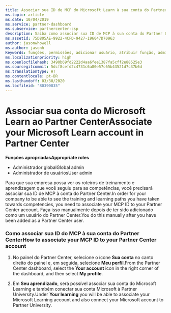 ```yaml
---
title: Associar sua ID de MCP do Microsoft Learn à sua conta do Partner Center | Partner Center
ms.topic: article
ms.date: 10/04/2019
ms.service: partner-dashboard
ms.subservice: partnercenter-csp
description: Saiba como associar sua ID de MCP à sua conta do Partner Center para que sua empresa possa ver os roteiros de treinamento e de aprendizagem que você seguiu para as competências.
ms.assetid: 75D805AE-9922-4CFD-9427-196047D70963
author: jasonwhowell
ms.author: jasonh
Keywords: funções, permissões, adicionar usuário, atribuir função, administrador, agente, ID de MCP, Microsoft Learn
ms.localizationpriority: high
ms.openlocfilehash: 3490b69fd2222d4aa6fee1387fa5cff2e88525e3
ms.sourcegitcommit: 5dcf8cefd2c4731c6a80e57c65b43521d7c37b6d
ms.translationtype: HT
ms.contentlocale: pt-BR
ms.lasthandoff: 03/30/2020
ms.locfileid: "80390835"
---
```

# <a name="associate-your-microsoft-learn-account-in-partner-center"></a><span data-ttu-id="02435-104">Associar sua conta do Microsoft Learn ao Partner Center</span><span class="sxs-lookup"><span data-stu-id="02435-104">Associate your Microsoft Learn account in Partner Center</span></span>

<span data-ttu-id="02435-105">**Funções apropriadas**</span><span class="sxs-lookup"><span data-stu-id="02435-105">**Appropriate roles**</span></span>
-   <span data-ttu-id="02435-106">Administrador global</span><span class="sxs-lookup"><span data-stu-id="02435-106">Global admin</span></span>
-   <span data-ttu-id="02435-107">Administrador de usuários</span><span class="sxs-lookup"><span data-stu-id="02435-107">User admin</span></span>

<span data-ttu-id="02435-108">Para que sua empresa possa ver os roteiros de treinamento e aprendizagem que você seguiu para as competências, você precisará associar sua ID de MCP à conta do Partner Center.</span><span class="sxs-lookup"><span data-stu-id="02435-108">In order for your company to be able to see the training and learning paths you have taken towards competencies, you need to associate your MCP ID to your Partner Center account.</span></span> <span data-ttu-id="02435-109">Faça isso manualmente depois de ter sido adicionado como um usuário do Partner Center.</span><span class="sxs-lookup"><span data-stu-id="02435-109">You do this manually after you have been added as a Partner Center user.</span></span>

### <a name="how-to-associate-your-mcp-id-to-your-partner-center-account"></a><span data-ttu-id="02435-110">Como associar sua ID do MCP à sua conta do Partner Center</span><span class="sxs-lookup"><span data-stu-id="02435-110">How to associate your MCP ID to your Partner Center account</span></span>

1. <span data-ttu-id="02435-111">No painel do Partner Center, selecione o ícone **Sua conta** no canto direito do painel e, em seguida, selecione **Meu perfil**.</span><span class="sxs-lookup"><span data-stu-id="02435-111">From the Partner Center dashboard, select the **Your account** icon in the right corner of the dashboard, and then select **My profile**.</span></span>

2. <span data-ttu-id="02435-112">Em **Seu aprendizado**, será possível associar sua conta do Microsoft Learning e também conectar sua conta Microsoft à Partner University.</span><span class="sxs-lookup"><span data-stu-id="02435-112">Under **Your learning** you will be able to associate your Microsoft Learning account and also connect your Microsoft account to Partner University.</span></span>
